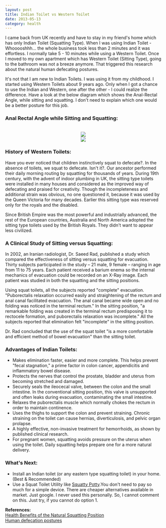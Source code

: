 ```yaml
---
layout: post
title: Indian Toilet vs Western Toilet
date: 2013-05-13
category: health
---
```


I came back from UK recently and have to stay in my friend's home which has only Indian Toilet (Squatting Type). When I was using Indian Toilet - Whooooshhh... the whole business took less than 2 minutes and it was effortless. I normally take 5 - 10 minutes while using a Western Toilet. Once I moved to my own apartment which has Western Toilet (Sitting Type), going to the bathroom was not a breeze anymore. That triggered this research about the natural human defecating postures.  
  
It's not that I am new to Indian Toilets. I was using it from my childhood. I started using Western Toilets about 9 years ago. Only when I got a chance to use the Indian and Western, one after the other - I could realize the difference. Have a look at the below diagram which shows the Anal-Rectal Angle, while sitting and squatting. I don't need to explain which one would be a better posture for this job.  
  
### Anal Rectal Angle while Sitting and Squatting:
  
<div style="text-align: center;"><br/>
<img src="{{site.img-url}}/anal-rectal-angle-sitting-squatting-comparison.jpg"/>
</div>  
  
<div style="text-align: center;">
<img src="{{site.img-url}}/Indian-vs-Western-Toilet.jpg"/>
</div>  

### History of Western Toilets:

Have you ever noticed that children instinctively squat to defecate?. In the absence of toilets, we squat to defecate. Isn't it?. Our ancestor performed their daily morning routing by squatting for thousands of years. During 19th century, with the advent of indoor plumbing in UK, the sitting type toilets were installed in many houses and considered as the improved way of defecating and praised for creativity. Though the incompleteness and additional strain was obvious, no one questioned it, because it was used by the Queen Victoria for many decades. Earlier this sitting type was reserved only for the royals and the disabled.  

Since British Empire was the most powerful and industrially advanced, the rest of the European countries, Australia and North America adopted the sitting type toilets used by the British Royals. They didn't want to appear less civilized.  

### A Clinical Study of Sitting versus Squatting:  

In 2002, an Iranian radiologist, Dr. Saeed Rad, published a study which compared the effectiveness of sitting versus squatting for evacuation. Thirty subjects participated in the study – 21 male, 9 female – ranging in age from 11 to 75 years. Each patient received a barium enema so the internal mechanics of evacuation could be recorded on an X-Ray image. Each patient was studied in both the squatting and the sitting positions.  

Using squat toilets, all the subjects reported "complete" evacuation. "Puborectalis relaxation occurred easily and straightening of the rectum and anal canal facilitated evacuation. The anal canal became wide open and no folding was noticed in the terminal rectum." In the sitting position, "a remarkable folding was created in the terminal rectum predisposing it to rectocele formation, and puborectalis relaxation was incomplete." All the subjects reported that elimination felt "incomplete" in the sitting position.  

Dr. Rad concluded that the use of the squat toilet "is a more comfortable and efficient method of bowel evacuation" than the sitting toilet.  

### Advantages of Indian Toilets:

* Makes elimination faster, easier and more complete. This helps prevent "fecal stagnation," a prime factor in colon cancer, appendicitis and inflammatory bowel disease.  
* Protects the nerves that control the prostate, bladder and uterus from becoming stretched and damaged.  
* Securely seals the ileocecal valve, between the colon and the small intestine. In the conventional sitting position, this valve is unsupported and often leaks during evacuation, contaminating the small intestine.  
* Relaxes the puborectalis muscle which normally chokes the rectum in order to maintain continence.  
* Uses the thighs to support the colon and prevent straining. Chronic straining on the toilet can cause hernias, diverticulosis, and pelvic organ prolapse.  
* A highly effective, non-invasive treatment for hemorrhoids, as shown by published clinical research.  
* For pregnant women, squatting avoids pressure on the uterus when using the toilet. Daily squatting helps prepare one for a more natural delivery.  

### What's Next:  

* Install an Indian toilet (or any eastern type squatting toilet) in your home. (Best &amp; Recommended)  
* Use a Squat Toilet Utility like [Squatty Potty](http://www.squattypotty.com/?Click=48367).You don't need to pay so much for a simple device. There are cheaper alternatives available in market. Just google. I never used this personally. So, I cannot comment on this. Just try, if you cannot do option 1.  

**References:**  
[Health Benefits of the Natural Squatting Position](http://www.naturesplatform.com/health_benefits.html)  
[Human defecation postures](http://en.wikipedia.org/wiki/Human_defecation_postures)  

